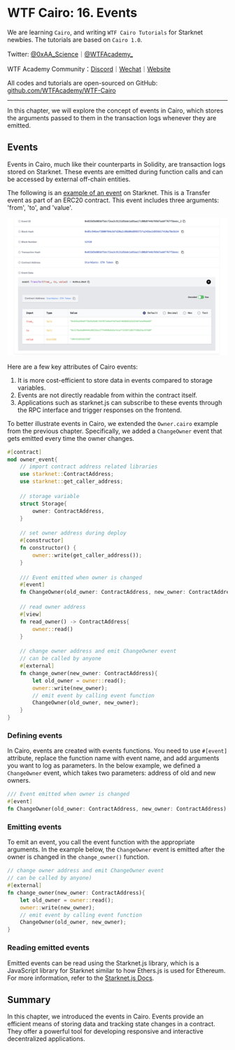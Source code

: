 # WTF Cairo: 16. Events

We are learning `Cairo`, and writing `WTF Cairo Tutorials` for Starknet newbies. The tutorials are based on `Cairo 1.0`.

Twitter: [@0xAA_Science](https://twitter.com/0xAA_Science)｜[@WTFAcademy_](https://twitter.com/WTFAcademy_)

WTF Academy Community：[Discord](https://discord.wtf.academy)｜[Wechat](https://docs.google.com/forms/d/e/1FAIpQLSe4KGT8Sh6sJ7hedQRuIYirOoZK_85mizdw7vA1-YjodgJ-A/viewform?usp=sf_link)｜[Website](https://wtf.academy)

All codes and tutorials are open-sourced on GitHub: [github.com/WTFAcademy/WTF-Cairo](https://github.com/WTFAcademy/WTF-Cairo)

---

In this chapter, we will explore the concept of events in Cairo, which stores the arguments passed to them in the transaction logs whenever they are emitted.

## Events

Events in Cairo, much like their counterparts in Solidity, are transaction logs stored on Starknet. These events are emitted during function calls and can be accessed by external off-chain entities. 

The following is an [example of an event](https://starkscan.co/event/0x033d5b803df5dcf2ea3c9131d5bde1a95aa17c00b8f44b769d7addf767f5beec_2) on Starknet. This is a Transfer event as part of an ERC20 contract. This event includes three arguments: 'from', 'to', and 'value'.

![](./img/16-1.png)

Here are a few key attributes of Cairo events:

1. It is more cost-efficient to store data in events compared to storage variables.
2. Events are not directly readable from within the contract itself.
3. Applications such as starknet.js can subscribe to these events through the RPC interface and trigger responses on the frontend.


To better illustrate events in Cairo, we extended the `Owner.cairo` example from the previous chapter. Specifically, we added a `ChangeOwner` event that gets emitted every time the owner changes.

```rust
#[contract]
mod owner_event{
    // import contract address related libraries
    use starknet::ContractAddress;
    use starknet::get_caller_address;

    // storage variable
    struct Storage{
        owner: ContractAddress,
    }

    // set owner address during deploy
    #[constructor]
    fn constructor() {
        owner::write(get_caller_address());
    }

    /// Event emitted when owner is changed
    #[event]
    fn ChangeOwner(old_owner: ContractAddress, new_owner: ContractAddress) {}

    // read owner address
    #[view]
    fn read_owner() -> ContractAddress{
        owner::read()
    }

    // change owner address and emit ChangeOwner event
    // can be called by anyone
    #[external]
    fn change_owner(new_owner: ContractAddress){
        let old_owner = owner::read();
        owner::write(new_owner);
        // emit event by calling event function
        ChangeOwner(old_owner, new_owner);
    }
}
```

### Defining events

In Cairo, events are created with events functions. You need to use `#[event]` attribute, replace the function name with event name, and add arguments you want to log as parameters. In the below example, we defined a `ChangeOwner` event, which takes two parameters: address of old and new owners.

```rust
/// Event emitted when owner is changed
#[event]
fn ChangeOwner(old_owner: ContractAddress, new_owner: ContractAddress) {}
```

### Emitting events

To emit an event, you call the event function with the appropriate arguments. In the example below, the `ChangeOwner` event is emitted after the owner is changed in the `change_owner()` function.

```rust
// change owner address and emit ChangeOwner event
// can be called by anyone)
#[external]
fn change_owner(new_owner: ContractAddress){
    let old_owner = owner::read();
    owner::write(new_owner);
    // emit event by calling event function
    ChangeOwner(old_owner, new_owner);
}
```

### Reading emitted events

Emitted events can be read using the Starknet.js library, which is a JavaScript library for Starknet similar to how Ethers.js is used for Ethereum. For more information, refer to the [Starknet.js Docs](https://www.starknetjs.com/docs/next/guides/events).

## Summary

In this chapter, we introduced the events in Cairo. Events provide an efficient means of storing data and tracking state changes in a contract. They offer a powerful tool for developing responsive and interactive decentralized applications.